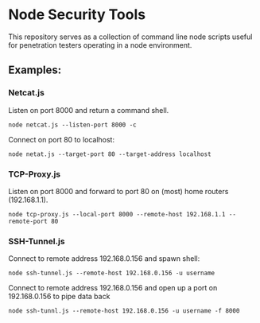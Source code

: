 # Node Security Tools
This repository serves as a collection of command line node scripts useful for penetration testers operating in a node environment.

## Examples:

### Netcat.js

Listen on port 8000 and return a command shell.
```
node netcat.js --listen-port 8000 -c
```

Connect on port 80 to localhost:
```
node netat.js --target-port 80 --target-address localhost
```

### TCP-Proxy.js

Listen on port 8000 and forward to port 80 on (most) home routers (192.168.1.1).
```
node tcp-proxy.js --local-port 8000 --remote-host 192.168.1.1 --remote-port 80
```

### SSH-Tunnel.js

Connect to remote address 192.168.0.156 and spawn shell:
```
node ssh-tunnel.js --remote-host 192.168.0.156 -u username
```

Connect to remote address 192.168.0.156 and open up a port on 192.168.0.156 to pipe data back
```
node ssh-tunnl.js --remote-host 192.168.0.156 -u username -f 8000
```
